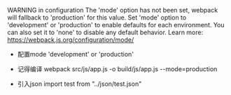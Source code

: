 WARNING in configuration
The 'mode' option has not been set, webpack will fallback to 'production' for this value. Set 'mode' option to 'development' or 'production' to enable 
defaults for each environment.
You can also set it to 'none' to disable any default behavior. Learn more: https://webpack.js.org/configuration/mode/

* 配置mode  'development' or 'production'

* 记得编译  webpack src/js/app.js -o build/js/app.js --mode=production

* 引入json   import test from "../json/test.json"